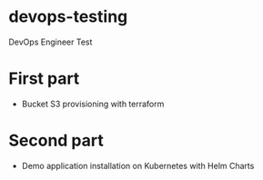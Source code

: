 # devops-testing

DevOps Engineer Test

# First part

- Bucket S3 provisioning with terraform

# Second part

- Demo application installation on Kubernetes with Helm Charts

